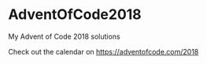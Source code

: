 # AdventOfCode2018
My Advent of Code 2018 solutions

Check out the calendar on https://adventofcode.com/2018
